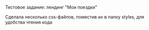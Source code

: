 Тестовое задание: лендинг "Мои поездки"

Сделала несколько css-файлов, поместив их в папку styles, для удобства чтения кода